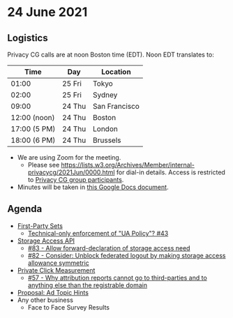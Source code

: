 # 24 June 2021

## Logistics

Privacy CG calls are at noon Boston time (EDT). Noon EDT translates to:

| Time         | Day    | Location      |
| ------------ | ------ | ------------- |
| 01:00        | 25 Fri | Tokyo         |
| 02:00        | 25 Fri | Sydney        |
| 09:00        | 24 Thu | San Francisco |
| 12:00 (noon) | 24 Thu | Boston        |
| 17:00 (5 PM) | 24 Thu | London        |
| 18:00 (6 PM) | 24 Thu | Brussels      |

* We are using Zoom for the meeting.
    * Please see https://lists.w3.org/Archives/Member/internal-privacycg/2021Jun/0000.html for dial-in details. Access is restricted to [Privacy CG group participants](https://www.w3.org/community/privacycg/participants).
* Minutes will be taken in [this Google Docs document](https://docs.google.com/document/d/1DZEhS1UHJ1PKxt5ZwKmn5LZ4bo10UFyNXeLp2dUuzRM/edit#).

## Agenda
* [First-Party Sets](https://github.com/privacycg/first-party-sets)
    * [Technical-only enforcement of "UA Policy"? #43](https://github.com/privacycg/first-party-sets/issues/43)
* [Storage Access API](https://github.com/privacycg/storage-access)
    * [#83 - Allow forward-declaration of storage access need](https://github.com/privacycg/storage-access/issues/83)
    * [#82 - Consider: Unblock federated logout by making storage access allowance symmetric](https://github.com/privacycg/storage-access/issues/82)
* [Private Click Measurement](https://github.com/privacycg/private-click-measurement)
    * [#57 - Why attribution reports cannot go to third-parties and to anything else than the registrable domain](https://github.com/privacycg/private-click-measurement/issues/57)
* [Proposal: Ad Topic Hints](https://github.com/privacycg/proposals/issues/26)
* Any other business
    * Face to Face Survey Results

